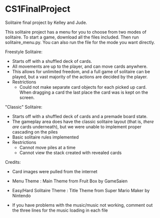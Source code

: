 # CS1FinalProject

Solitaire final project by Kelley and Jude.

This solitaire project has a menu for you to choose from two modes of solitaire.
To start a game, download all the files included. Then run solitaire_menu.py. You can also run the file for the mode you want directly.

Freestyle Solitaire:
- Starts off with a shuffled deck of cards.
- All movements are up to the player, and can move cards anywhere.
- This allows for unlimited freedom, and a full game of solitaire can be played, but a vast majority of the actions are decided by the player.
- Restrictions
	- Could not make separate card objects for each picked up card. When dragging a card the last place the card was is kept on the screen.

"Classic" Solitaire:
- Starts off with a shuffled deck of cards and a premade board state.
- The gameplay area does have the classic solitaire layout (that is, *there are* cards underneath), but we were unable to implement proper cascading on the piles
- Basic solitaire rules implemented
- Restrictions
	- Cannot move piles at a time
	- Cannot view the stack created with revealed cards


Credits:
- Card images were pulled from the internet
- Menu Theme : Main Theme from Fruit Box by GameSaien
- Easy/Hard Solitaire Theme : Title Theme from Super Mario Maker by Nintendo

- If you have problems with the music/music not working, comment out the three lines for the music loading in each file
